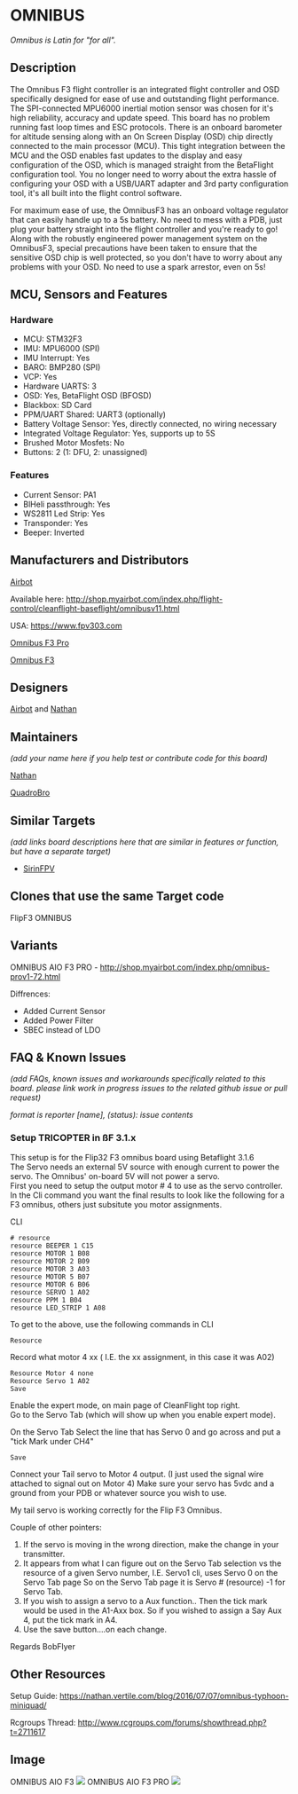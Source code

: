 # OMNIBUS

_Omnibus is Latin for "for all"._

## Description

The Omnibus F3 flight controller is an integrated flight controller and OSD specifically designed for ease of use and outstanding flight performance. The SPI-connected MPU6000 inertial motion sensor was chosen for it's high reliability, accuracy and update speed. This board has no problem running fast loop times and ESC protocols. There is an onboard barometer for altitude sensing along with an On Screen Display (OSD) chip directly connected to the main processor (MCU). This tight integration between the MCU and the OSD enables fast updates to the display and easy configuration of the OSD, which is managed straight from the BetaFlight configuration tool. You no longer need to worry about the extra hassle of configuring your OSD with a USB/UART adapter and 3rd party configuration tool, it's all built into the flight control software.

For maximum ease of use, the OmnibusF3 has an onboard voltage regulator that can easily handle up to a 5s battery. No need to mess with a PDB, just plug your battery straight into the flight controller and you're ready to go! Along with the robustly engineered power management system on the OmnibusF3, special precautions have been taken to ensure that the sensitive OSD chip is well protected, so you don't have to worry about any problems with your OSD. No need to use a spark arrestor, even on 5s!

## MCU, Sensors and Features

### Hardware

  - MCU: STM32F3
  - IMU: MPU6000 (SPI)
  - IMU Interrupt: Yes
  - BARO: BMP280 (SPI)
  - VCP: Yes
  - Hardware UARTS: 3
  - OSD: Yes, BetaFlight OSD (BFOSD)
  - Blackbox: SD Card
  - PPM/UART Shared: UART3 (optionally)
  - Battery Voltage Sensor: Yes, directly connected, no wiring necessary
  - Integrated Voltage Regulator: Yes, supports up to 5S
  - Brushed Motor Mosfets: No
  - Buttons: 2 (1: DFU, 2: unassigned)

### Features
  - Current Sensor: PA1
  - BlHeli passthrough: Yes
  - WS2811 Led Strip: Yes
  - Transponder: Yes
  - Beeper: Inverted

## Manufacturers and Distributors

[Airbot](https://myairbot.com)

Available here: http://shop.myairbot.com/index.php/flight-control/cleanflight-baseflight/omnibusv11.html

USA: https://www.fpv303.com 

[Omnibus F3 Pro](https://www.fpv303.com/product/omnibus-f3-pro/)

[Omnibus F3](https://www.fpv303.com/product/omnibus-f3)

## Designers

[Airbot](https://myairbot.com) and [Nathan](https://github.com/nathantsoi)

## Maintainers
_(add your name here if you help test or contribute code for this board)_

[Nathan](https://github.com/nathantsoi)

[QuadroBro](https://github.com/QuadroBro)

## Similar Targets

_(add links board descriptions here that are similar in features or function, but have a separate target)_

- [SirinFPV](/betaflight/betaflight/wiki/Board---SIRINFPV)

## Clones that use the same Target code

FlipF3 OMNIBUS

## Variants

OMNIBUS AIO F3 PRO - http://shop.myairbot.com/index.php/omnibus-prov1-72.html

Diffrences:
  - Added Current Sensor
  - Added Power Filter
  - SBEC instead of LDO

## FAQ & Known Issues
_(add FAQs, known issues and workarounds specifically related to this board. please link work in progress issues to the related github issue or pull request)_

_format is reporter [name], (status): issue contents_

### Setup TRICOPTER in ßF 3.1.x
This setup is for the Flip32 F3 omnibus board using Betaflight 3.1.6  
The Servo needs an external 5V source with enough current to power the servo. The Omnibus' on-board 5V will not power a servo.  
First you need to setup the output motor # 4 to use as the servo controller.  
In the Cli command you want the final results to look like the following for a F3 omnibus, others just subsitute you motor assignments.  

CLI

`# resource`  
`resource BEEPER 1 C15`  
`resource MOTOR 1 B08`  
`resource MOTOR 2 B09`  
`resource MOTOR 3 A03`  
`resource MOTOR 5 B07`  
`resource MOTOR 6 B06`  
`resource SERVO 1 A02`  
`resource PPM 1 B04`  
`resource LED_STRIP 1 A08`  

To get to the above, use the following commands in CLI

`Resource`  

Record what motor 4 xx ( I.E. the xx assignment, in this case it was A02)

`Resource Motor 4 none`  
`Resource Servo 1 A02`  
`Save`  

Enable the expert mode, on main page of CleanFlight top right.  
Go to the Servo Tab (which will show up when you enable expert mode).  

On the Servo Tab
Select the line that has Servo 0 and go across and put a "tick Mark under CH4"

`Save`  

Connect your Tail servo to Motor 4 output.
(I just used the signal wire attached to signal out on Motor 4)
Make sure your servo has 5vdc and a ground from your PDB or whatever source you wish to use.

My tail servo is working correctly for the Flip F3 Omnibus.

Couple of other pointers:  

1. If the servo is moving in the wrong direction, make the change in your transmitter.  
2. It appears from what I can figure out on the Servo Tab selection vs the resource of a given Servo number,
I.E. Servo1 cli, uses Servo 0 on the Servo Tab page So on the Servo Tab page it is Servo # (resource) -1 for Servo Tab.  
3. If you wish to assign a servo to a Aux function.. Then the tick mark would be used in the A1-Axx box. So if you wished to assign a Say Aux 4, put the tick mark in A4.  
4. Use the save button....on each change.

Regards BobFlyer

## Other Resources

Setup Guide: https://nathan.vertile.com/blog/2016/07/07/omnibus-typhoon-miniquad/

Rcgroups Thread: http://www.rcgroups.com/forums/showthread.php?t=2711617

## Image
OMNIBUS AIO F3
![](http://shop.myairbot.com/media/catalog/product/cache/1/image/54b2359dd2430bcca06ee462d488eb40/o/m/omnibusf3-v1.1-3.jpg)
OMNIBUS AIO F3 PRO
![](http://shop.myairbot.com/media/catalog/product/cache/1/image/54b2359dd2430bcca06ee462d488eb40/o/m/omnibusf3-pro-4_1.jpg)

